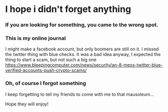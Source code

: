 # I hope i didn't forget anything

### If you are looking for something, you came to the wrong spot.

### This is my online journal

I might make a facebook account, but only boomers are still on it.
I missed the twitter thing with blue checks. It was a bad idea anyway, I expected the thing to start a scam, but not such a big one
https://www.bleepingcomputer.com/news/security/an-8-mess-twitter-blue-verified-accounts-push-crypto-scams/

### Oh, of course I forgot something

I keep forgetting to tell my friends to come with me to that mausoleum...

Hope they will enjoy! 
